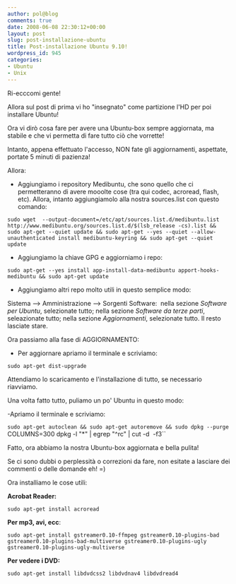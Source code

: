 ```yaml
---
author: pol@blog
comments: true
date: 2008-06-08 22:30:12+00:00
layout: post
slug: post-installazione-ubuntu
title: Post-installazione Ubuntu 9.10!
wordpress_id: 945
categories:
- Ubuntu
- Unix
---
```


Ri-ecccomi gente!

Allora sul post di prima vi ho "insegnato" come partizione l'HD per poi installare Ubuntu!

Ora vi dirò cosa fare per avere una Ubuntu-box sempre aggiornata, ma stabile e che vi permetta di fare tutto ciò che vorrette!

Intanto, appena effettuato l'accesso, NON fate gli aggiornamenti, aspettate, portate 5 minuti di pazienza!

Allora:

- Aggiungiamo i repository Medibuntu, che sono quello che ci permetteranno di avere mooolte cose (tra qui codec, acroread, flash, etc). Allora, intanto aggiungiamolo alla nostra sources.list con questo comando:

`sudo wget 
--output-document=/etc/apt/sources.list.d/medibuntu.list 
http://www.medibuntu.org/sources.list.d/$(lsb_release -cs).list &&
sudo apt-get --quiet update &&
sudo apt-get --yes --quiet --allow-unauthenticated install medibuntu-keyring &&
sudo apt-get --quiet update`

- Aggiungiamo la chiave GPG e aggiorniamo i repo:

`sudo apt-get --yes install app-install-data-medibuntu apport-hooks-medibuntu && sudo apt-get update`

- Aggiungiamo altri repo molto utili in questo semplice modo:

Sistema --> Amministrazione --> Sorgenti Software:  nella sezione _Software per Ubuntu_, selezionate tutto; nella sezione _Software da terze parti_, seleazionate tutto; nella sezione _Aggiornamenti_, selezionate tutto. Il resto lasciate stare.

Ora passiamo alla fase di AGGIORNAMENTO:

- Per aggiornare apriamo il terminale e scriviamo:

`sudo apt-get dist-upgrade`

Attendiamo lo scaricamento e l'installazione di tutto, se necessario riavviamo.

Una volta fatto tutto, puliamo un po' Ubuntu in questo modo:

-Apriamo il terminale e scriviamo:

`sudo apt-get autoclean && sudo apt-get autoremove && sudo dpkg --purge `COLUMNS=300 dpkg -l "*" | egrep "^rc" | cut -d  -f3``

Fatto, ora abbiamo la nostra Ubuntu-box aggiornata e bella pulita!

Se ci sono dubbi o perplessità o correzioni da fare, non esitate a lasciare dei commenti o delle domande eh! =)

Ora installiamo le cose utili:

**Acrobat Reader:**

`sudo apt-get install acroread`

**Per mp3, avi, ecc**:

`sudo apt-get install gstreamer0.10-ffmpeg gstreamer0.10-plugins-bad gstreamer0.10-plugins-bad-multiverse gstreamer0.10-plugins-ugly gstreamer0.10-plugins-ugly-multiverse`

**Per vedere i DVD:**

`sudo apt-get install libdvdcss2 libdvdnav4 libdvdread4`
